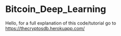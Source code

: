 # Bitcoin_Deep_Learning

Hello, for a full explanation of this code/tutorial go to https://thecryptosdb.herokuapp.com/
